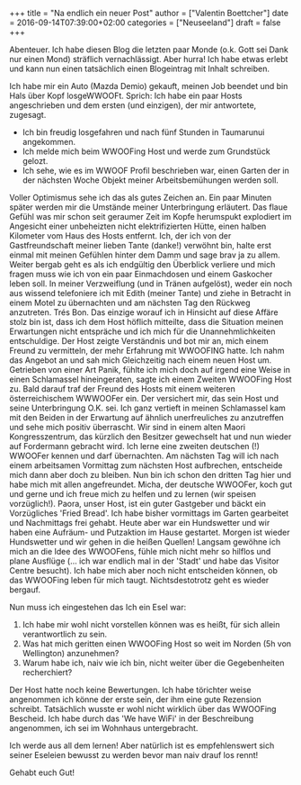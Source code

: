 +++
title = "Na endlich ein neuer Post"
author = ["Valentin Boettcher"]
date = 2016-09-14T07:39:00+02:00
categories = ["Neuseeland"]
draft = false
+++

Abenteuer.  Ich habe diesen Blog die letzten paar Monde (o.k. Gott sei
Dank nur einen Mond) sträflich vernachlässigt. Aber hurra! Ich habe
etwas erlebt und kann nun einen tatsächlich einen Blogeintrag mit
Inhalt schreiben.

Ich habe mir ein Auto (Mazda Demio) gekauft, meinen Job beendet und
bin Hals über Kopf losgeWWOOFt. Sprich: Ich habe ein paar Hosts
angeschrieben und dem ersten (und einzigen), der mir antwortete,
zugesagt.

-   Ich bin freudig losgefahren und nach fünf Stunden in Taumarunui
    angekommen.
-   Ich melde mich beim WWOOFing Host und werde zum Grundstück gelozt.
-   Ich sehe, wie es im WWOOF Profil beschrieben war, einen Garten der
    in der nächsten Woche Objekt meiner Arbeitsbemühungen werden
    soll.

Voller Optimismus sehe ich das als gutes Zeichen an. Ein paar Minuten
später werden mir die Umstände meiner Unterbringung erläutert. Das
flaue Gefühl was mir schon seit geraumer Zeit im Kopfe herumspukt
explodiert im Angesicht einer unbeheizten nicht elektrifizierten
Hütte, einen halben Kilometer vom Haus des Hosts entfernt. Ich, der
ich von der Gastfreundschaft meiner lieben Tante (danke!) verwöhnt
bin, halte erst einmal mit meinen Gefühlen hinter dem Damm und sage
brav ja zu allem. Weiter bergab geht es als ich endgültig den
Überblick verliere und mich fragen muss wie ich von ein paar
Einmachdosen und einem Gaskocher leben soll. In meiner Verzweiflung
(und in Tränen aufgelöst), weder ein noch aus wissend telefoniere ich
mit Edith (meiner Tante) und ziehe in Betracht in einem Motel zu
übernachten und am nächsten Tag den Rückweg anzutreten. Trés Bon. Das
einzige worauf ich in Hinsicht auf diese Affäre stolz bin ist, dass
ich dem Host höflich mitteilte, dass die Situation meinen Erwartungen
nicht entspräche und ich mich für die Unannehmlichkeiten
entschuldige. Der Host zeigte Verständnis und bot mir an, mich einem
Freund zu vermitteln, der mehr Erfahrung mit WWOOFING hatte. Ich nahm
das Angebot an und sah mich Gleichzeitig nach einem neuen Host
um. Getrieben von einer Art Panik, fühlte ich mich doch auf irgend
eine Weise in einen Schlamassel hineingeraten, sagte ich einem Zweiten
WWOOFing Host zu. Bald darauf traf der Freund des Hosts mit einem
weiteren österreichischem WWWOOFer ein. Der versichert mir, das sein
Host und seine Unterbringung O.K. sei. Ich ganz vertieft in meinen
Schlamassel kam mit den Beiden in der Erwartung auf ähnlich
unerfreuliches zu anzutreffen und sehe mich positiv überrascht. Wir
sind in einem alten Maori Kongresszentrum, das kürzlich den Besitzer
gewechselt hat und nun wieder auf Fordermann gebracht wird. Ich lerne
eine zweiten deutschen (!) WWOOFer kennen und darf übernachten. Am
nächsten Tag will ich nach einem arbeitsamen Vormittag zum nächsten
Host aufbrechen, entscheide mich dann aber doch zu bleiben. Nun bin
ich schon den dritten Tag hier und habe mich mit allen
angefreundet. Micha, der deutsche WWOOFer, koch gut und gerne und ich
freue mich zu helfen und zu lernen (wir speisen vorzüglich!). Paora,
unser Host, ist ein guter Gastgeber und bäckt ein Vorzügliches 'Fried
Bread'. Ich habe bisher vormittags im Garten gearbeitet und
Nachmittags frei gehabt. Heute aber war ein Hundswetter und wir haben
eine Aufräum- und Putzaktion im Hause gestartet. Morgen ist wieder
Hundswetter und wir gehen in die heißen Quellen! Langsam gewöhne ich
mich an die Idee des WWOOFens, fühle mich nicht mehr so hilflos und
plane Ausflüge (… ich war endlich mal in der 'Stadt' und habe das
Visitor Centre besucht). Ich habe mich aber noch nicht entscheiden
können, ob das WWOOFing leben für mich taugt. Nichtsdestotrotz geht es
wieder bergauf.

Nun muss ich eingestehen das Ich ein Esel war:

1.  Ich habe mir wohl nicht vorstellen können was es heißt, für sich
    allein verantwortlich zu sein.
2.  Was hat mich geritten einen WWOOFing Host so weit im Norden (5h von Wellington) anzunehmen?
3.  Warum habe ich, naiv wie ich bin, nicht weiter über die Gegebenheiten recherchiert?

Der Host hatte noch keine Bewertungen. Ich habe törichter weise
angenommen ich könne der erste sein, der ihm eine gute Rezension
schreibt. Tatsächlich wusste er wohl nicht wirklich über das WWOOFing
Bescheid. Ich habe durch das 'We have WiFi' in der Beschreibung
angenommen, ich sei im Wohnhaus untergebracht.

Ich werde aus all dem lernen! Aber natürlich ist es empfehlenswert
sich seiner Eseleien bewusst zu werden bevor man naiv drauf los rennt!

Gehabt euch Gut!